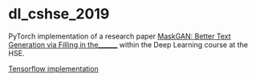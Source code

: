 # dl_cshse_2019
PyTorch implementation of a research paper [MaskGAN: Better Text Generation via Filling in the______](https://arxiv.org/abs/1801.07736) within the Deep Learning course at the HSE.

[Tensorflow implementation](https://github.com/tensorflow/models/tree/master/research/maskgan)
